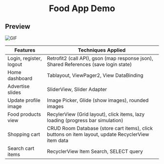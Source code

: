 <h1 align="center">Food App Demo</h1>

## Preview

![GIF](https://github.com/kaytervn/Android-Food-App-Demo/blob/main/preview.gif)

| Features                | Techniques Applied                                                                                 |
| ----------------------- | -------------------------------------------------------------------------------------------------- |
| Login, register, logout | Retrofit2 (call API), gson (map response json), Shared References (save login state)               |
| Home dashboard          | Tablayout, ViewPager2, View DataBinding                                                            |
| Advertise slides        | SliderView, Slider Adapter                                                                         |
| Update profile image    | Image Picker, Glide (show images), rounded images                                                  |
| Food products view      | RecylerView (Grid layout), click items, lazy loading (progress bar simulation)                     |
| Shopping cart           | CRUD Room Database (store cart items), click buttons on item layout, update RecyclerView item data |
| Search cart items       | RecyclerView Item Search, SELECT query                                                             |
